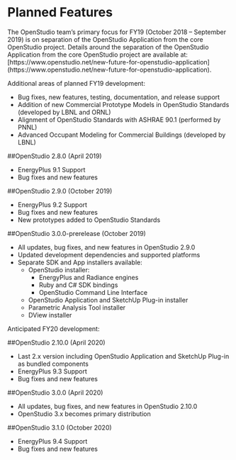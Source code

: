<h1>Planned Features</h1>The OpenStudio team’s primary focus for FY19 (October 2018 – September 2019) is on separation of the OpenStudio Application from the core OpenStudio project.  Details around the separation of the OpenStudio Application from the core OpenStudio project are available at: [https://www.openstudio.net/new-future-for-openstudio-application](https://www.openstudio.net/new-future-for-openstudio-application).  Additional areas of planned FY19 development:* Bug fixes, new features, testing, documentation, and release support* Addition of new Commercial Prototype Models in OpenStudio Standards (developed by LBNL and ORNL)* Alignment of OpenStudio Standards with ASHRAE 90.1 (performed by PNNL) * Advanced Occupant Modeling for Commercial Buildings (developed by LBNL)##OpenStudio 2.8.0 (April 2019)*	EnergyPlus 9.1 Support*	Bug fixes and new features##OpenStudio 2.9.0 (October 2019)*	EnergyPlus 9.2 Support*	Bug fixes and new features*	New prototypes added to OpenStudio Standards##OpenStudio 3.0.0-prerelease (October 2019)*	All updates, bug fixes, and new features in OpenStudio 2.9.0* Updated development dependencies and supported platforms*	Separate SDK and App installers available:    * OpenStudio installer:        * EnergyPlus and Radiance engines        * Ruby and C# SDK bindings        *	OpenStudio Command Line Interface    *	OpenStudio Application and SketchUp Plug-in installer    *	Parametric Analysis Tool installer    *	DView installerAnticipated FY20 development:##OpenStudio 2.10.0 (April 2020)* Last 2.x version including OpenStudio Application and SketchUp Plug-in as bundled components*	EnergyPlus 9.3 Support*	Bug fixes and new features##OpenStudio 3.0.0 (April 2020)*	All updates, bug fixes, and new features in OpenStudio 2.10.0* OpenStudio 3.x becomes primary distribution##OpenStudio 3.1.0 (October 2020)*	EnergyPlus 9.4 Support*	Bug fixes and new features